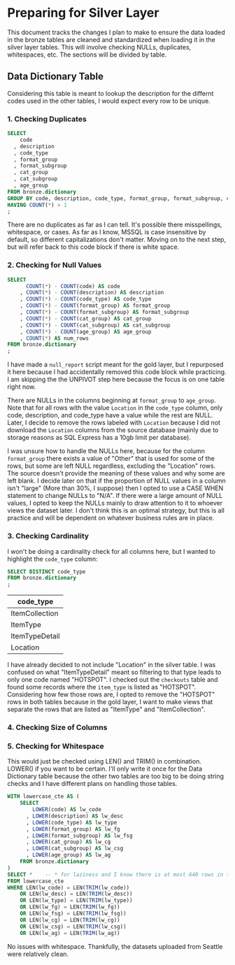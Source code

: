 # Preparing for Silver Layer

This document tracks the changes I plan to make to ensure the data loaded in the bronze tables are cleaned and standardized when loading it in the silver layer tables. This will involve checking NULLs, duplicates, whitespaces, etc. The sections will be divided by table.

## Data Dictionary Table

Considering this table is meant to lookup the description for the differnt codes used in the other tables, I would expect every row to be unique.

### 1. Checking Duplicates
```sql
SELECT
    code
  , description
  , code_type
  , format_group
  , format_subgroup
  , cat_group
  , cat_subgroup
  , age_group
FROM bronze.dictionary
GROUP BY code, description, code_type, format_group, format_subgroup, cat_group, cat_subgroup, age_group    -- I do opt to use GROUP BY instead of DISTINCT for performance reasons and to help build as a habit
HAVING COUNT(*) > 1
;
```
There are no duplicates as far as I can tell. It's possible there misspellings, whitespace, or cases. As far as I know, MSSQL is case insensitive by default, so different capitalizations don't matter. Moving on to the next step, but will refer back to this code block if there is white space.

### 2. Checking for Null Values
```sql
SELECT
      COUNT(*) - COUNT(code) AS code
    , COUNT(*) - COUNT(description) AS description
    , COUNT(*) - COUNT(code_type) AS code_type
    , COUNT(*) - COUNT(format_group) AS format_group
    , COUNT(*) - COUNT(format_subgroup) AS format_subgroup
    , COUNT(*) - COUNT(cat_group) AS cat_group
    , COUNT(*) - COUNT(cat_subgroup) AS cat_subgroup
    , COUNT(*) - COUNT(age_group) AS age_group
    , COUNT(*) AS num_rows
FROM bronze.dictionary
;
```
I have made a `null_report` script meant for the gold layer, but I repurposed it here because I had accidentally removed this code block while practicing. I am skipping the the UNPIVOT step here because the focus is on one table right now.

There are NULLs in the columns beginning at `format_group` to `age_group`. Note that for all rows with the value `Location` in the `code_type` column, only code, description, and code_type have a value while the rest are NULL. Later, I decide to remove the rows labeled with `Location` because I did not download the `Location` columns from the source database (mainly due to storage reasons as SQL Express has a 10gb limit per database).

I was unsure how to handle the NULLs here, because for the column `format_group` there exists a value of "Other" that is used for some of the rows, but some are left NULL regardless, excluding the "Location" rows. The source doesn't provide the meaning of these values and why some are left blank. I decide later on that if the proportion of NULL values in a column isn't "large" (More than 30%, I suppose) then I opted to use a CASE WHEN statement to change NULLs to "N/A". If there were a large amount of NULL values, I opted to keep the NULLs mainly to draw attention to it to whoever views the dataset later. I don't think this is an optimal strategy, but this is all practice and will be dependent on whatever business rules are in place.

### 3. Checking Cardinality
I won't be doing a cardinality check for all columns here, but I wanted to highlight the `code_type` column:
```sql
SELECT DISTINCT code_type
FROM bronze.dictionary
;
```
|code_type|
|---------|
|ItemCollection|
|ItemType|
|ItemTypeDetail|
|Location|

I have already decided to not include "Location" in the silver table. I was confused on what "ItemTypeDetail" meant so filtering to that type leads to only one code named "HOTSPOT". I checked out the `checkouts` table and found some records where the `item_type` is listed as "HOTSPOT". Considering how few those rows are, I opted to remove the "HOTSPOT" rows in both tables because in the gold layer, I want to make views that separate the rows that are listed as "ItemType" and "ItemCollection".

### 4. Checking Size of Columns

### 5. Checking for Whitespace
This would just be checked using LEN() and TRIM() in combination. LOWER() if you want to be certain. I'll only write it once for the Data Dictionary table because the other two tables are too big to be doing string checks and I have different plans on handling those tables.
```sql
WITH lowercase_cte AS (
    SELECT
        LOWER(code) AS lw_code
      , LOWER(description) AS lw_desc
      , LOWER(code_type) AS lw_type
      , LOWER(format_group) AS lw_fg
      , LOWER(format_subgroup) AS lw_fsg
      , LOWER(cat_group) AS lw_cg
      , LOWER(cat_subgroup) AS lw_csg
      , LOWER(age_group) AS lw_ag
    FROM bronze.dictionary
)
SELECT *    -- * for laziness and I know there is at most 640 rows in this dataset, so it's not a big performance issue
FROM lowercase_cte
WHERE LEN(lw_code) = LEN(TRIM(lw_code))
    OR LEN(lw_desc) = LEN(TRIM(lw_desc))
    OR LEN(lw_type) = LEN(TRIM(lw_type))
    OR LEN(lw_fg) = LEN(TRIM(lw_fg))
    OR LEN(lw_fsg) = LEN(TRIM(lw_fsg))
    OR LEN(lw_cg) = LEN(TRIM(lw_cg))
    OR LEN(lw_csg) = LEN(TRIM(lw_csg))
    OR LEN(lw_ag) = LEN(TRIM(lw_ag))
```
No issues with whitespace. Thankfully, the datasets uploaded from Seattle were relatively clean.

